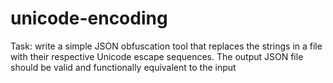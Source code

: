 # unicode-encoding
Task: write a simple JSON obfuscation tool that replaces the strings in a file with their respective Unicode escape sequences. The output JSON file should be valid and functionally equivalent to the input
